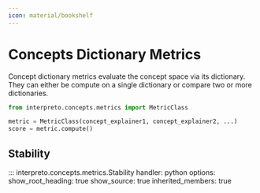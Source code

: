 ```yaml
---
icon: material/bookshelf
---
```


# Concepts Dictionary Metrics

Concept dictionary metrics evaluate the concept space via its dictionary.
They can either be compute on a single dictionary or compare two or more dictionaries.

```python
from interpreto.concepts.metrics import MetricClass

metric = MetricClass(concept_explainer1, concept_explainer2, ...)
score = metric.compute()
```



## Stability

::: interpreto.concepts.metrics.Stability
    handler: python
    options:
      show_root_heading: true
      show_source: true
      inherited_members: true

